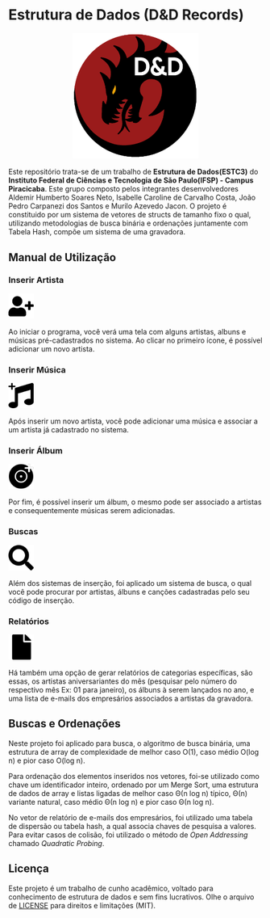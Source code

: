 # Estrutura de Dados (D&D Records)

<p align="center"><img src="icons/logo.png" width="250px"></p>

Este repositório trata-se de um trabalho de **Estrutura de Dados(ESTC3)** do **Instituto Federal de Ciências e Tecnologia de São Paulo(IFSP) - Campus Piracicaba**. Este grupo composto pelos integrantes desenvolvedores Aldemir Humberto Soares Neto, Isabelle Caroline de Carvalho Costa, João Pedro Carpanezi dos Santos e Murilo Azevedo Jacon.
O projeto é constituido por um sistema de vetores de structs de tamanho fixo o qual, utilizando metodologias de busca binária e ordenações juntamente com Tabela Hash, compõe um sistema de uma gravadora. 

## Manual de Utilização
### Inserir Artista
<img src="icons/user-plus.png" width="50px">

Ao iniciar o programa, você verá uma tela com alguns artistas, albuns e músicas pré-cadastrados no sistema. Ao clicar no primeiro ícone, é possível adicionar um novo artista.

### Inserir Música
<img src="icons/music.png" width="50px">

Após inserir um novo artista, você pode adicionar uma música e associar a um artista já cadastrado no sistema.

### Inserir Álbum
<img src="icons/record-vinyl.png" width="50px">

Por fim, é possível inserir um álbum, o mesmo pode ser associado a artistas e consequentemente músicas serem adicionadas.

### Buscas
<img src="icons/search.png" width="50px">

Além dos sistemas de inserção, foi aplicado um sistema de busca, o qual você pode procurar por artistas, álbuns e canções cadastradas pelo seu código de inserção.

### Relatórios
<img src="icons/file.png" width="50px">

Há também uma opção de gerar relatórios de categorias específicas, são essas, os artistas aniversariantes do mês (pesquisar pelo número do respectivo mês Ex: 01 para janeiro), os álbuns à serem lançados no ano, e uma lista de e-mails dos empresários associados a artistas da gravadora.

## Buscas e Ordenações
Neste projeto foi aplicado para busca, o algoritmo de busca binária, uma estrutura de array de complexidade de melhor caso O(1), caso médio O(log n) e pior caso O(log n).

Para ordenação dos elementos inseridos nos vetores, foi-se utilizado como chave um identificador inteiro, ordenado por um Merge Sort, uma estrutura de dados de array e listas ligadas de melhor caso Θ(n log n) típico, Θ(n) variante natural, caso médio Θ(n log n) e pior caso Θ(n log n).

No vetor de relatório de e-mails dos empresários, foi utilizado uma tabela de dispersão ou tabela hash, a qual associa chaves de pesquisa a valores. Para evitar casos de colisão, foi utilizado o método de *Open Addressing* chamado *Quadratic Probing*.

## Licença
Este projeto é um trabalho de cunho acadêmico, voltado para conhecimento de estrutura de dados e sem fins lucrativos. Olhe o arquivo de <a href="https://github.com/jpcarpanezi/data-structure-project-record-company/blob/master/LICENSE">LICENSE</a> para direitos e limitações (MIT).
